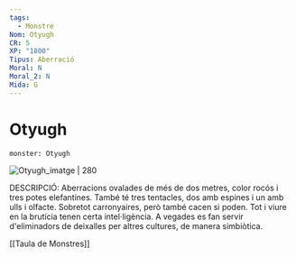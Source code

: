 ```yaml
---
tags:
  - Monstre
Nom: Otyugh
CR: 5
XP: "1800"
Tipus: Aberració
Moral: N
Moral_2: N
Mida: G
---
```

# Otyugh

```statblock
monster: Otyugh
```

![Otyugh_imatge | 280](https://i.pinimg.com/564x/9e/84/3e/9e843eaf1a9fee9716e838836cc9c14c.jpg)

DESCRIPCIÓ: 
Aberracions ovalades de més de dos metres, color rocós i tres potes elefantines. També té tres tentacles, dos amb espines i un amb ulls i olfacte. Sobretot carronyaires, però també cacen si poden. Tot i viure en la brutícia tenen certa intel·ligència. A vegades es fan servir d'eliminadors de deixalles per altres cultures, de manera simbiòtica.

[[Taula de Monstres]]